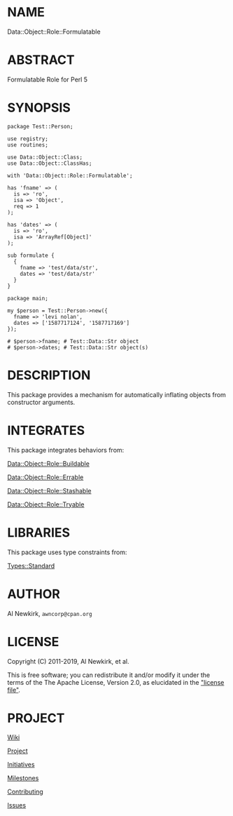 # NAME

Data::Object::Role::Formulatable

# ABSTRACT

Formulatable Role for Perl 5

# SYNOPSIS

    package Test::Person;

    use registry;
    use routines;

    use Data::Object::Class;
    use Data::Object::ClassHas;

    with 'Data::Object::Role::Formulatable';

    has 'fname' => (
      is => 'ro',
      isa => 'Object',
      req => 1
    );

    has 'dates' => (
      is => 'ro',
      isa => 'ArrayRef[Object]'
    );

    sub formulate {
      {
        fname => 'test/data/str',
        dates => 'test/data/str'
      }
    }

    package main;

    my $person = Test::Person->new({
      fname => 'levi nolan',
      dates => ['1587717124', '1587717169']
    });

    # $person->fname; # Test::Data::Str object
    # $person->dates; # Test::Data::Str object(s)

# DESCRIPTION

This package provides a mechanism for automatically inflating objects from
constructor arguments.

# INTEGRATES

This package integrates behaviors from:

[Data::Object::Role::Buildable](https://metacpan.org/pod/Data%3A%3AObject%3A%3ARole%3A%3ABuildable)

[Data::Object::Role::Errable](https://metacpan.org/pod/Data%3A%3AObject%3A%3ARole%3A%3AErrable)

[Data::Object::Role::Stashable](https://metacpan.org/pod/Data%3A%3AObject%3A%3ARole%3A%3AStashable)

[Data::Object::Role::Tryable](https://metacpan.org/pod/Data%3A%3AObject%3A%3ARole%3A%3ATryable)

# LIBRARIES

This package uses type constraints from:

[Types::Standard](https://metacpan.org/pod/Types%3A%3AStandard)

# AUTHOR

Al Newkirk, `awncorp@cpan.org`

# LICENSE

Copyright (C) 2011-2019, Al Newkirk, et al.

This is free software; you can redistribute it and/or modify it under the terms
of the The Apache License, Version 2.0, as elucidated in the ["license
file"](https://github.com/iamalnewkirk/foobar/blob/master/LICENSE).

# PROJECT

[Wiki](https://github.com/iamalnewkirk/foobar/wiki)

[Project](https://github.com/iamalnewkirk/foobar)

[Initiatives](https://github.com/iamalnewkirk/foobar/projects)

[Milestones](https://github.com/iamalnewkirk/foobar/milestones)

[Contributing](https://github.com/iamalnewkirk/foobar/blob/master/CONTRIBUTE.md)

[Issues](https://github.com/iamalnewkirk/foobar/issues)
